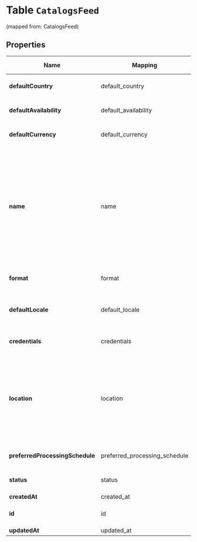 
# Table `CatalogsFeed`
(mapped from: CatalogsFeed)

## Properties
Name | Mapping | SQL Type | Default | Type | Description | Notes
---- | ------- | -------- | ------- | ---- | ----------- | -----
**defaultCountry** | default_country | long NOT NULL |  | [**Country**](Country.md) |  |  [foreignkey]
**defaultAvailability** | default_availability | long NOT NULL |  | [**ProductAvailabilityType**](ProductAvailabilityType.md) |  |  [foreignkey]
**defaultCurrency** | default_currency | long NOT NULL |  | [**NullableCurrency**](NullableCurrency.md) |  |  [foreignkey]
**name** | name | text NOT NULL |  | **kotlin.String** | A human-friendly name associated to a given feed. This value is currently nullable due to historical reasons. It is expected to become non-nullable in the future. | 
**format** | format | long NOT NULL |  | [**CatalogsFormat**](CatalogsFormat.md) |  |  [foreignkey]
**defaultLocale** | default_locale | text NOT NULL |  | **kotlin.String** | The locale used within a feed for product descriptions. | 
**credentials** | credentials | long NOT NULL |  | [**CatalogsFeedCredentials**](CatalogsFeedCredentials.md) |  |  [foreignkey]
**location** | location | text NOT NULL |  | **kotlin.String** | The URL where a feed is available for download. This URL is what Pinterest will use to download a feed for processing. | 
**preferredProcessingSchedule** | preferred_processing_schedule | long NOT NULL |  | [**CatalogsFeedProcessingSchedule**](CatalogsFeedProcessingSchedule.md) |  |  [foreignkey]
**status** | status | long NOT NULL |  | [**CatalogsStatus**](CatalogsStatus.md) |  |  [foreignkey]
**createdAt** | created_at | datetime |  | [**java.time.LocalDateTime**](java.time.LocalDateTime.md) |  |  [optional]
**id** | id | text PRIMARY KEY |  | **kotlin.String** |  |  [optional]
**updatedAt** | updated_at | datetime |  | [**java.time.LocalDateTime**](java.time.LocalDateTime.md) |  |  [optional]















